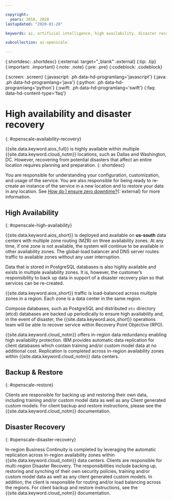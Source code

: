 ```yaml
---

copyright:
  years: 2018, 2020
lastupdated: "2020-01-28"

keywords: ai, artificial intelligence, high availability, disaster recovery, recovery, load-balancing, postgres

subcollection: ai-openscale

---
```


{:shortdesc: .shortdesc}
{:external: target="_blank" .external}
{:tip: .tip}
{:important: .important}
{:note: .note}
{:pre: .pre}
{:codeblock: .codeblock}

{:screen: .screen}
{:javascript: .ph data-hd-programlang='javascript'}
{:java: .ph data-hd-programlang='java'}
{:python: .ph data-hd-programlang='python'}
{:swift: .ph data-hd-programlang='swift'}
{:faq: data-hd-content-type='faq'}

# High availability and disaster recovery
{: #openscale-availability-recovery}

{{site.data.keyword.aios_full}} is highly available within multiple {{site.data.keyword.cloud_notm}} locations, such as Dallas and Washington, DC. However, recovering from potential disasters that affect an entire location requires planning and preparation.
{: shortdesc}

You are responsible for understanding your configuration, customization, and usage of the service. You are also responsible for being ready to re-create an instance of the service in a new location and to restore your data in any location. See [How do I ensure zero downtime?](/docs/overview?topic=overview-zero-downtime#zero-downtime){: external} for more information.

## High Availability 
{: #openscale-high-availability}

{{site.data.keyword.aios_short}} is deployed and available on **us-south** data centers with multiple zone routing (MZR) on three availability zones. At any time, if one zone is not available, the system will continue to be available in other availability zones. The global-load balancer and DNS server routes traffic to available zones without any user interruption.

Data that is stored in PostgreSQL databases is also highly available and exists in multiple availability zones. It is, however, the customer’s responsibility to back up data in support of a disaster recovery plan so that services can be re-created.

{{site.data.keyword.aios_short}} traffic is load-balanced across multiple zones in a region. Each zone is a data center in the same region. 

Compose databases, such as PostgreSQL and distributed <code>etc</code> directory (etcd) databases are backed up periodically to ensure high availability and, in the event of disaster, the {{site.data.keyword.aios_short}} operations team will be able to recover service within Recovery Point Objective (RPO).
 
{{site.data.keyword.cloud_notm}} offers in-region data redundancy enabling high availability protection. IBM provides automatic data replication for client databases which contain training and/or custom model data at no additional cost. Replication is completed across in-region availability zones within {{site.data.keyword.cloud_notm}} data centers.
 
## Backup & Restore
{: #openscale-restore}

Clients are responsible for backing up and restoring their own data, including training and/or custom model data as well as any Client generated custom models. For client backup and restore instructions, please see the {{site.data.keyword.cloud_notm}} documentation.
 
## Disaster Recovery
{: #openscale-disaster-recovery}

In-region Business Continuity is completed by leveraging the automatic replication across in-region availability zones within {{site.data.keyword.cloud_notm}} data centers. Clients are responsible for multi-region Disaster Recovery. The responsibilities include backing up, restoring and synching of their own security policies, training and/or custom model data as well as any client generated custom models. In addition, the client is responsible for routing and/or load balancing across the regions. For client backup and restore instructions, see the {{site.data.keyword.cloud_notm}} documentation.